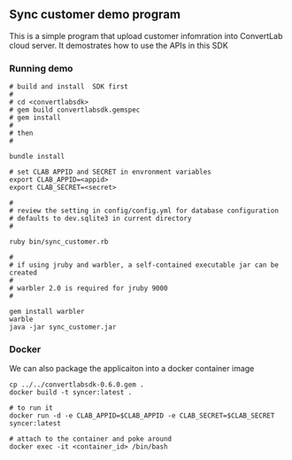 ## Sync customer demo program

This is a simple program that upload customer infomration into ConvertLab cloud server. It demostrates how to use the APIs in this SDK


### Running demo

```
# build and install  SDK first
#
# cd <convertlabsdk>
# gem build convertlabsdk.gemspec
# gem install
#
# then
#

bundle install

# set CLAB APPID and SECRET in envronment variables
export CLAB_APPID=<appid>
export CLAB_SECRET=<secret>

#
# review the setting in config/config.yml for database configuration
# defaults to dev.sqlite3 in current directory
#

ruby bin/sync_customer.rb

# 
# if using jruby and warbler, a self-contained executable jar can be created
# 
# warbler 2.0 is required for jruby 9000
#

gem install warbler 
warble
java -jar sync_customer.jar

```

### Docker

We can also package the applicaiton into a docker container image

```
cp ../../convertlabsdk-0.6.0.gem .
docker build -t syncer:latest .

# to run it
docker run -d -e CLAB_APPID=$CLAB_APPID -e CLAB_SECRET=$CLAB_SECRET syncer:latest

# attach to the container and poke around
docker exec -it <container_id> /bin/bash

```

